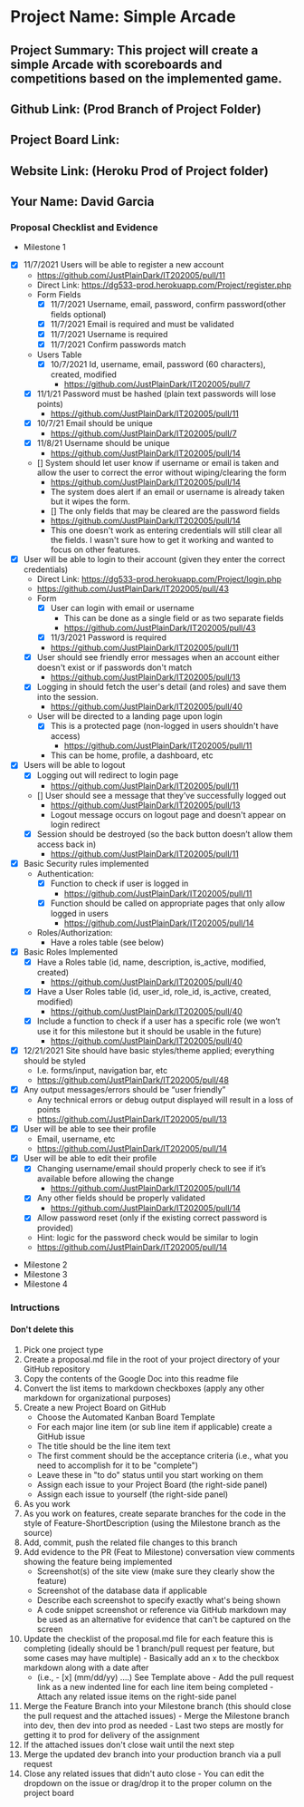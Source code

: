 # Project Name: Simple Arcade
## Project Summary: This project will create a simple Arcade with scoreboards and competitions based on the implemented game.
## Github Link: (Prod Branch of Project Folder)
## Project Board Link: 
## Website Link: (Heroku Prod of Project folder)
## Your Name: David Garcia

<!--
### Line item / Feature template (use this for each bullet point)
#### Don't delete this

- [ ] \(mm/dd/yyyy of completion) Feature Title (from the proposal bullet point, if it's a sub-point indent it properly)
  -  List of Evidence of Feature Completion
    - Status: Pending (Completed, Partially working, Incomplete, Pending)
    - Direct Link: (Direct link to the file or files in heroku prod for quick testing (even if it's a protected page))
    - Pull Requests
      - PR link #1 (repeat as necessary)
    - Screenshots
      - Screenshot #1 (paste the image so it uploads to github) (repeat as necessary)
        - Screenshot #1 description explaining what you're trying to show
### End Line item / Feature Template
--> 
### Proposal Checklist and Evidence

- Milestone 1
- [x] 11/7/2021 Users will be able to register a new account  
  - https://github.com/JustPlainDark/IT202005/pull/11
  - Direct Link: https://dg533-prod.herokuapp.com/Project/register.php
  - Form Fields
    - [x] 11/7/2021 Username, email, password, confirm password(other fields optional)
    - [x] 11/7/2021 Email is required and must be validated
    - [x] 11/7/2021 Username is required
    - [x] 11/7/2021 Confirm passwords match
  - Users Table
    - [x] 10/7/2021 Id, username, email, password (60 characters), created, modified
      - https://github.com/JustPlainDark/IT202005/pull/7
  - [x] 11/1/21 Password must be hashed (plain text passwords will lose points)
    - https://github.com/JustPlainDark/IT202005/pull/11
  - [x] 10/7/21 Email should be unique
    - https://github.com/JustPlainDark/IT202005/pull/7
  -  [x] 11/8/21 Username should be unique
    - https://github.com/JustPlainDark/IT202005/pull/14
  - [] System should let user know if username or email is taken and allow the user to correct the error without wiping/clearing the form
    - https://github.com/JustPlainDark/IT202005/pull/14
    - The system does alert if an email or username is already taken but it wipes the form. 
    - [] The only fields that may be cleared are the password fields
    - https://github.com/JustPlainDark/IT202005/pull/14
    - This one doesn't work as entering credentials will still clear all the fields. I wasn't sure how to get it working and wanted to focus on other features.
- [x] User will be able to login to their account (given they enter the correct credentials)
  - Direct Link: https://dg533-prod.herokuapp.com/Project/login.php
  - https://github.com/JustPlainDark/IT202005/pull/43
  - Form
    - [x] User can login with email or username
      - This can be done as a single field or as two separate fields
      - https://github.com/JustPlainDark/IT202005/pull/43
    - [x] 11/3/2021 Password is required
    - https://github.com/JustPlainDark/IT202005/pull/11
  - [x] User should see friendly error messages when an account either doesn't exist or if passwords don't match
    - https://github.com/JustPlainDark/IT202005/pull/13
  - [x] Logging in should fetch the user's detail (and roles) and save them into the session.
    - https://github.com/JustPlainDark/IT202005/pull/40
  - User will be directed to a landing page upon login
    - [x] This is a protected page (non-logged in users shouldn't have access)
      - https://github.com/JustPlainDark/IT202005/pull/11
    - This can be home, profile, a dashboard, etc
- [x] Users will be able to logout
  - [x] Logging out will redirect to login page
    - https://github.com/JustPlainDark/IT202005/pull/11
  - [] User should see a message that they’ve successfully logged out
    - https://github.com/JustPlainDark/IT202005/pull/13
    - Logout message occurs on logout page and doesn't appear on login redirect
  - [x] Session should be destroyed (so the back button doesn’t allow them access back in)
    - https://github.com/JustPlainDark/IT202005/pull/11
- [x] Basic Security rules implemented
  - Authentication:
    - [x] Function to check if user is logged in
      - https://github.com/JustPlainDark/IT202005/pull/11
    - [x] Function should be called on appropriate pages that only allow logged in users
      - https://github.com/JustPlainDark/IT202005/pull/14
  - Roles/Authorization:
    - Have a roles table (see below)
- [x] Basic Roles Implemented
  - [x] Have a Roles table	(id, name, description, is_active, modified, created)
    - https://github.com/JustPlainDark/IT202005/pull/40
  - [x] Have a User Roles table (id, user_id, role_id, is_active, created, modified)
    - https://github.com/JustPlainDark/IT202005/pull/40
  - [x] Include a function to check if a user has a specific role (we won’t use it for this milestone but it should be usable in the future)
    - https://github.com/JustPlainDark/IT202005/pull/40
- [x] 12/21/2021 Site should have basic styles/theme applied; everything should be styled
  - I.e. forms/input, navigation bar, etc
  - https://github.com/JustPlainDark/IT202005/pull/48
- [x] Any output messages/errors should be “user friendly”
  - Any technical errors or debug output displayed will result in a loss of points
  - https://github.com/JustPlainDark/IT202005/pull/13
- [x] User will be able to see their profile
  - Email, username, etc
  - https://github.com/JustPlainDark/IT202005/pull/14
- [x] User will be able to edit their profile
  - [x] Changing username/email should properly check to see if it’s available before allowing the change
    - https://github.com/JustPlainDark/IT202005/pull/14
  - [x] Any other fields should be properly validated
    - https://github.com/JustPlainDark/IT202005/pull/14
  - [x] Allow password reset (only if the existing correct password is provided)
   - Hint: logic for the password check would be similar to login
   - https://github.com/JustPlainDark/IT202005/pull/14
- Milestone 2
- Milestone 3
- Milestone 4
### Intructions
#### Don't delete this
1. Pick one project type
2. Create a proposal.md file in the root of your project directory of your GitHub repository
3. Copy the contents of the Google Doc into this readme file
4. Convert the list items to markdown checkboxes (apply any other markdown for organizational purposes)
5. Create a new Project Board on GitHub
   - Choose the Automated Kanban Board Template
   - For each major line item (or sub line item if applicable) create a GitHub issue
   - The title should be the line item text
   - The first comment should be the acceptance criteria (i.e., what you need to accomplish for it to be "complete")
   - Leave these in "to do" status until you start working on them
   - Assign each issue to your Project Board (the right-side panel)
   - Assign each issue to yourself (the right-side panel)
6. As you work
  1. As you work on features, create separate branches for the code in the style of Feature-ShortDescription (using the Milestone branch as the source)
  2. Add, commit, push the related file changes to this branch
  3. Add evidence to the PR (Feat to Milestone) conversation view comments showing the feature being implemented
     - Screenshot(s) of the site view (make sure they clearly show the feature)
     - Screenshot of the database data if applicable
     - Describe each screenshot to specify exactly what's being shown
     - A code snippet screenshot or reference via GitHub markdown may be used as an alternative for evidence that can't be captured on the screen
  4. Update the checklist of the proposal.md file for each feature this is completing (ideally should be 1 branch/pull request per feature, but some cases may have multiple)
    - Basically add an x to the checkbox markdown along with a date after
      - (i.e.,   - [x] (mm/dd/yy) ....) See Template above
    - Add the pull request link as a new indented line for each line item being completed
    - Attach any related issue items on the right-side panel
  5. Merge the Feature Branch into your Milestone branch (this should close the pull request and the attached issues)
    - Merge the Milestone branch into dev, then dev into prod as needed
    - Last two steps are mostly for getting it to prod for delivery of the assignment 
  7. If the attached issues don't close wait until the next step
  8. Merge the updated dev branch into your production branch via a pull request
  9. Close any related issues that didn't auto close
    - You can edit the dropdown on the issue or drag/drop it to the proper column on the project board